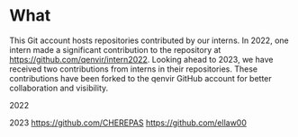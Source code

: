 # What

This Git account hosts repositories contributed by our interns. In 2022, one intern made a significant contribution to the repository at https://github.com/qenvir/intern2022. Looking ahead to 2023, we have received two contributions from interns in their repositories. These contributions have been forked to the qenvir GitHub account for better collaboration and visibility.


2022

2023
https://github.com/CHEREPAS
https://github.com/ellaw00

